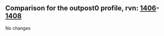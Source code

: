 ## Comparison for the outpost0 profile, rvn: [1406](https://github.com/PRO100KatYT/FortniteProfileRevisions/tree/main/profiles/outpost0/1406%20outpost0.json)-[1408](https://github.com/PRO100KatYT/FortniteProfileRevisions/tree/main/profiles/outpost0/1408%20outpost0.json)

No changes
